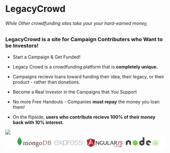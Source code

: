 # LegacyCrowd
###### While Other crowdfunding sites take your your hard-earned money,
### LegacyCrowd is a site for Campaign Contributers who Want to be Investors!

* Start a Campaign & Get Funded!
 * Legacy Crowd is a crowdfunding platform that is <b>completely unique.</b> 
 * Campaigns recieve loans toward funding their idea, their legacy, or their product - rather than donations. 

* Become a Real Investor in the Campaigns that You Support
 * No more Free Handouts - Companies <b>must repay</b> the money you loan them!
 * On the flipside, <b>users who contribute recieve 100% of their money back with 10% interest.</b>

 <img src="https://occs.mybalsamiq.com/mockups/4068735.png?key=5234a71ca3f53d1b1928aa5347556a91a9c74f59">

 <img src="server/public/images/mean-sponsors.png">